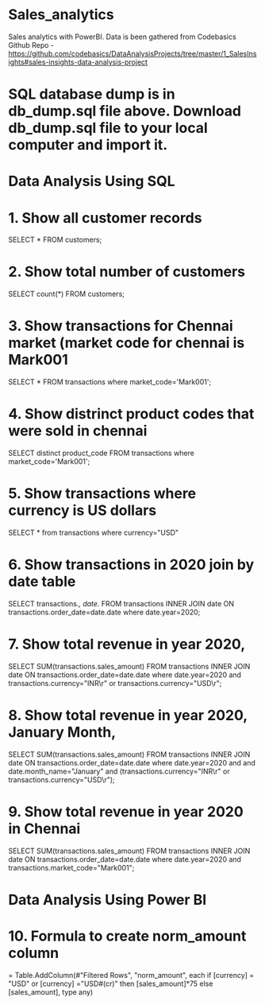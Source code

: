 # Sales_analytics
Sales analytics with PowerBI. Data is been gathered from Codebasics Github Repo - https://github.com/codebasics/DataAnalysisProjects/tree/master/1_SalesInsights#sales-insights-data-analysis-project


# SQL database dump is in db_dump.sql file above. Download db_dump.sql file to your local computer and import it.

# Data Analysis Using SQL

# 1. Show all customer records

SELECT * FROM customers;

# 2. Show total number of customers

SELECT count(*) FROM customers;

# 3. Show transactions for Chennai market (market code for chennai is Mark001

SELECT * FROM transactions where market_code='Mark001';

# 4. Show distrinct product codes that were sold in chennai

SELECT distinct product_code FROM transactions where market_code='Mark001';

# 5. Show transactions where currency is US dollars

SELECT * from transactions where currency="USD"

# 6. Show transactions in 2020 join by date table

SELECT transactions.*, date.* FROM transactions INNER JOIN date ON transactions.order_date=date.date where date.year=2020;

# 7. Show total revenue in year 2020,

SELECT SUM(transactions.sales_amount) FROM transactions INNER JOIN date ON transactions.order_date=date.date where date.year=2020 and transactions.currency="INR\r" or transactions.currency="USD\r";

# 8. Show total revenue in year 2020, January Month,

SELECT SUM(transactions.sales_amount) FROM transactions INNER JOIN date ON transactions.order_date=date.date where date.year=2020 and and date.month_name="January" and (transactions.currency="INR\r" or transactions.currency="USD\r");

# 9. Show total revenue in year 2020 in Chennai

SELECT SUM(transactions.sales_amount) FROM transactions INNER JOIN date ON transactions.order_date=date.date where date.year=2020 and transactions.market_code="Mark001";

# Data Analysis Using Power BI
# 10. Formula to create norm_amount column
= Table.AddColumn(#"Filtered Rows", "norm_amount", each if [currency] = "USD" or [currency] ="USD#(cr)" then [sales_amount]*75 else [sales_amount], type any)


